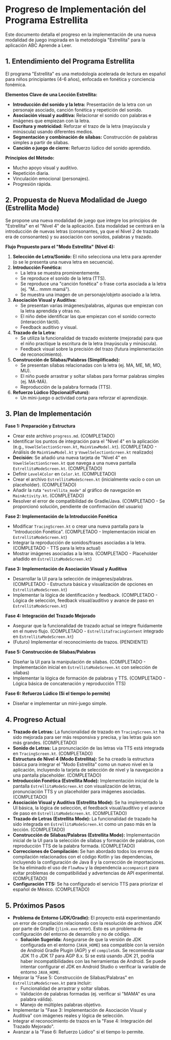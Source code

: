 # Progreso de Implementación del Programa Estrellita

Este documento detalla el progreso en la implementación de una nueva modalidad de juego inspirada en la metodología "Estrellita" para la aplicación ABC Aprende a Leer.

## 1. Entendimiento del Programa Estrellita

El programa "Estrellita" es una metodología acelerada de lectura en español para niños principiantes (4-6 años), enfocada en fonética y conciencia fonémica.

**Elementos Clave de una Lección Estrellita:**
*   **Introducción del sonido y la letra:** Presentación de la letra con un personaje asociado, canción fonética y repetición del sonido.
*   **Asociación visual y auditiva:** Relacionar el sonido con palabras e imágenes que empiezan con la letra.
*   **Escritura y motricidad:** Reforzar el trazo de la letra (mayúscula y minúscula) usando diferentes medios.
*   **Segmentación y combinación de sílabas:** Construcción de palabras simples a partir de sílabas.
*   **Canción o juego de cierre:** Refuerzo lúdico del sonido aprendido.

**Principios del Método:**
*   Mucho apoyo visual y auditivo.
*   Repetición diaria.
*   Vinculación emocional (personajes).
*   Progresión rápida.

## 2. Propuesta de Nueva Modalidad de Juego (Estrellita Mode)

Se propone una nueva modalidad de juego que integre los principios de "Estrellita" en el "Nivel 4" de la aplicación. Esta modalidad se centrará en la introducción de nuevas letras (consonantes, ya que el Nivel 2 de trazado era de consonantes) y su asociación con sonidos, palabras y trazado.

**Flujo Propuesto para el "Modo Estrellita" (Nivel 4):**

1.  **Selección de Letra/Sonido:** El niño selecciona una letra para aprender (o se le presenta una nueva letra en secuencia).
2.  **Introducción Fonética:**
    *   La letra se muestra prominentemente.
    *   Se reproduce el sonido de la letra (TTS).
    *   Se reproduce una "canción fonética" o frase corta asociada a la letra (ej. "M... mmm mamá").
    *   Se muestra una imagen de un personaje/objeto asociado a la letra.
3.  **Asociación Visual y Auditiva:**
    *   Se presentan varias imágenes/palabras, algunas que empiezan con la letra aprendida y otras no.
    *   El niño debe identificar las que empiezan con el sonido correcto (interacción táctil).
    *   Feedback auditivo y visual.
4.  **Trazado de la Letra:**
    *   Se utiliza la funcionalidad de trazado existente (mejorada) para que el niño practique la escritura de la letra (mayúscula y minúscula).
    *   Feedback visual sobre la precisión del trazo (futura implementación de reconocimiento).
5.  **Construcción de Sílabas/Palabras (Simplificado):**
    *   Se presentan sílabas relacionadas con la letra (ej. MA, ME, MI, MO, MU).
    *   El niño puede arrastrar y soltar sílabas para formar palabras simples (ej. MA-MÁ).
    *   Reproducción de la palabra formada (TTS).
6.  **Refuerzo Lúdico (Opcional/Futuro):**
    *   Un mini-juego o actividad corta para reforzar el aprendizaje.

## 3. Plan de Implementación

**Fase 1: Preparación y Estructura**
*   Crear este archivo `progress.md`. (COMPLETADO)
*   Identificar los puntos de integración para el "Nivel 4" en la aplicación (e.g., `VowelSelectionScreen.kt`, `MainViewModel.kt`). (COMPLETADO - Análisis de `MainViewModel.kt` y `VowelSelectionScreen.kt` realizado)
*   **Decisión:** Se añadió una nueva tarjeta de "Nivel 4" en `VowelSelectionScreen.kt` que navega a una nueva pantalla `EstrellitaModeScreen.kt`. (COMPLETADO)
*   Definir `Level4Color` en `Color.kt`. (COMPLETADO)
*   Crear el archivo `EstrellitaModeScreen.kt` (inicialmente vacío o con un placeholder). (COMPLETADO)
*   Añadir la ruta `"estrellita_mode"` al gráfico de navegación en `MainActivity.kt`. (COMPLETADO)
*   Resolver el error de compatibilidad de Gradle/Java. (COMPLETADO - Se proporcionó solución, pendiente de confirmación del usuario)

**Fase 2: Implementación de la Introducción Fonética**
*   Modificar `TracingScreen.kt` o crear una nueva pantalla para la "Introducción Fonética". (COMPLETADO - Implementación inicial en `EstrellitaModeScreen.kt`)
*   Integrar la reproducción de sonidos/frases asociadas a la letra. (COMPLETADO - TTS para la letra actual)
*   Mostrar imágenes asociadas a la letra. (COMPLETADO - Placeholder añadido en `EstrellitaModeScreen.kt`)

**Fase 3: Implementación de Asociación Visual y Auditiva**
*   Desarrollar la UI para la selección de imágenes/palabras. (COMPLETADO - Estructura básica y visualización de opciones en `EstrellitaModeScreen.kt`)
*   Implementar la lógica de identificación y feedback. (COMPLETADO - Lógica de selección, feedback visual/auditivo y avance de paso en `EstrellitaModeScreen.kt`)

**Fase 4: Integración del Trazado Mejorado**
*   Asegurar que la funcionalidad de trazado actual se integre fluidamente en el nuevo flujo. (COMPLETADO - `EstrellitaTracingContent` integrado en `EstrellitaModeScreen.kt`)
*   (Futuro) Implementar el reconocimiento de trazos. (PENDIENTE)

**Fase 5: Construcción de Sílabas/Palabras**
*   Diseñar la UI para la manipulación de sílabas. (COMPLETADO - Implementación inicial en `EstrellitaModeScreen.kt` con selección de sílabas)
*   Implementar la lógica de formación de palabras y TTS. (COMPLETADO - Lógica básica de concatenación y reproducción TTS)

**Fase 6: Refuerzo Lúdico (Si el tiempo lo permite)**
*   Diseñar e implementar un mini-juego simple.

## 4. Progreso Actual

*   **Trazado de Letras:** La funcionalidad de trazado en `TracingScreen.kt` ha sido mejorada para ser más responsiva y precisa, y las letras guía son más grandes. (COMPLETADO)
*   **Sonido de Letras:** La pronunciación de las letras vía TTS está integrada en `TracingScreen.kt`. (COMPLETADO)
*   **Estructura de Nivel 4 (Modo Estrellita):** Se ha creado la estructura básica para integrar el "Modo Estrellita" como un nuevo nivel en la aplicación, incluyendo la tarjeta de selección de nivel y la navegación a una pantalla placeholder. (COMPLETADO)
*   **Introducción Fonética (Estrellita Mode):** Implementación inicial de la pantalla `EstrellitaModeScreen.kt` con visualización de letras, pronunciación TTS y un placeholder para imágenes asociadas. (COMPLETADO)
*   **Asociación Visual y Auditiva (Estrellita Mode):** Se ha implementado la UI básica, la lógica de selección, el feedback visual/auditivo y el avance de paso en `EstrellitaModeScreen.kt`. (COMPLETADO)
*   **Trazado de Letras (Estrellita Mode):** La funcionalidad de trazado ha sido integrada en `EstrellitaModeScreen.kt` como un paso más en la lección. (COMPLETADO)
*   **Construcción de Sílabas/Palabras (Estrellita Mode):** Implementación inicial de la UI para la selección de sílabas y formación de palabras, con reproducción TTS de la palabra formada. (COMPLETADO)
*   **Correcciones de Compilación:** Se han abordado todos los errores de compilación relacionados con el código Kotlin y las dependencias, incluyendo la configuración de Java 8 y la corrección de importaciones. Se ha eliminado el uso de `FlowRow` y la dependencia `accompanist` para evitar problemas de compatibilidad y advertencias de API experimental. (COMPLETADO)
*   **Configuración TTS:** Se ha configurado el servicio TTS para priorizar el español de México. (COMPLETADO)

## 5. Próximos Pasos

*   **Problema de Entorno (JDK/Gradle):** El proyecto está experimentando un error de compilación relacionado con la resolución de archivos JDK por parte de Gradle (`jlink.exe` error). Esto es un problema de configuración del entorno de desarrollo y no de código.
    *   **Solución Sugerida:** Asegurarse de que la versión de JDK configurada en el entorno (`JAVA_HOME`) sea compatible con la versión de Android Gradle Plugin (AGP) y el `compileSdk`. Se recomienda usar JDK 11 o JDK 17 para AGP 8.x. Si se está usando JDK 21, podría haber incompatibilidades con las herramientas de Android. Se puede intentar configurar el JDK en Android Studio o verificar la variable de entorno `JAVA_HOME`.
*   Mejorar la "Fase 5: Construcción de Sílabas/Palabras" en `EstrellitaModeScreen.kt` para incluir:
    *   Funcionalidad de arrastrar y soltar sílabas.
    *   Validación de palabras formadas (ej. verificar si "MAMA" es una palabra válida).
    *   Manejo de múltiples palabras objetivo.
*   Implementar la "Fase 3: Implementación de Asociación Visual y Auditiva" con imágenes reales y lógica de selección.
*   Integrar el reconocimiento de trazos en la "Fase 4: Integración del Trazado Mejorado".
*   Avanzar a la "Fase 6: Refuerzo Lúdico" si el tiempo lo permite.
